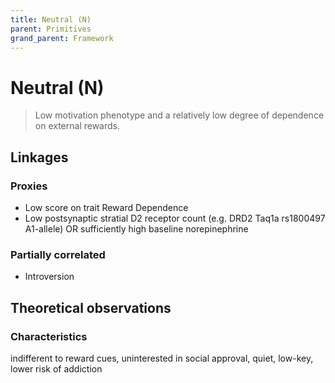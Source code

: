```yaml
---
title: Neutral (N)
parent: Primitives
grand_parent: Framework
---
```


# Neutral (N)

>Low motivation phenotype and a relatively low degree of dependence on external rewards.

## Linkages

### Proxies

* Low score on trait Reward Dependence
* Low postsynaptic stratial D2 receptor count (e.g. DRD2 Taq1a rs1800497 A1-allele) OR sufficiently high baseline norepinephrine

### Partially correlated

* Introversion

## Theoretical observations

### Characteristics

indifferent to reward cues, uninterested in social approval, quiet, low-key, lower risk of addiction

